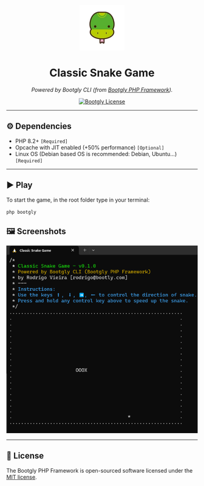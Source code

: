 <p align="center">
  <img src="logo.png" alt="bootgly-logo" width="120px" height="120px"/>
</p>
<h1 align="center">Classic Snake Game</h1>
<p align="center">
  <i>Powered by Bootgly CLI (from <a href="https://packagist.org/packages/bootgly/bootgly-php-framework">Bootgly PHP Framework</a>).</i>
</p>
<p align="center">
  <a href="https://packagist.org/packages/bootgly/bootgly-php-framework">
    <img alt="Bootgly License" src="https://img.shields.io/github/license/bootgly/bootgly-php-framework"/>
  </a>
</p>

---

## ⚙️ Dependencies

- PHP 8.2+ `[Required]`
- Opcache with JIT enabled (+50% performance) `[Optional]`
- Linux OS (Debian based OS is recommended: Debian, Ubuntu...) `[Required]`

---

## ▶️ Play

To start the game, in the root folder type in your terminal:

`php bootgly`

## 🖼 Screenshots
![Classic Snake Game](screenshot.png "Classic Snake Game - powered by Bootgly CLI")

---

## 📃 License

The Bootgly PHP Framework is open-sourced software licensed under the [MIT license][MIT_LICENSE].


<!-- Links -->
[GITHUB_SPONSOR]: https://github.com/sponsors/bootgly

[TELEGRAM]: https://t.me/bootgly/
[REDDIT]: https://www.reddit.com/r/bootgly/
[DISCORD]: https://discord.gg/SKRHsYmtyJ/


[CODE_OF_CONDUCT]: CODE_OF_CONDUCT.md
[SEMANTIC_VERSIONING]: https://semver.org/


[MIT_LICENSE]: https://opensource.org/licenses/MIT
